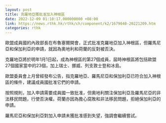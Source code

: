 ```yaml
---
layout: post
title: 克羅地亞獲批准加入神根區
date: 2022-12-09 01:10:17.000000000 +08:00
link: https://news.rthk.hk/rthk/ch/component/k2/1679040-20221209.htm
categories: rthk
---
```


歐盟成員國的內政部長在布魯塞爾開會，正式批准克羅地亞加入神根區，但羅馬尼亞和保加利亞的申請，就因為奧地利和荷蘭的反對被否決。

克羅地亞將於明年1月1日起，成為神根區的第27個成員，屆時神根區將包括歐盟27個國家當中的23個，加上瑞士、挪威、列支敦士登和冰島。

歐盟委員會上月曾經發布公告，指克羅地亞、羅馬尼亞和保加利亞已符合加入神根區的條件，建議成員國批准它們的申請。

按照規則，加入申請需要成員國一致批准，但奧地利關注保加利亞及羅馬尼亞的非法移民問題，行使否決權。荷蘭亦因為擔心腐敗和非法移民問題，拒絕保加利亞的申請。

羅馬尼亞和保加利亞對加入申請未獲批准感到失望，強調會繼續嘗試。

